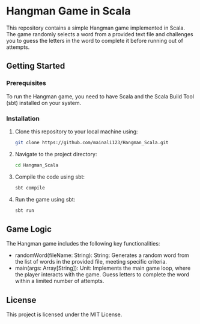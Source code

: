 # Hangman Game in Scala

This repository contains a simple Hangman game implemented in Scala. The game randomly selects a word from a provided text file and challenges you to guess the letters in the word to complete it before running out of attempts.

## Getting Started

### Prerequisites

To run the Hangman game, you need to have Scala and the Scala Build Tool (sbt) installed on your system.

### Installation

1. Clone this repository to your local machine using:

   ```bash
   git clone https://github.com/mainali123/Hangman_Scala.git

2. Navigate to the project directory:
   ```bash
   cd Hangman_Scala
3. Compile the code using sbt:
   ```bash
   sbt compile
 4. Run the game using sbt:
    ```bash
    sbt run

## Game Logic
The Hangman game includes the following key functionalities:
- randomWord(fileName: String): String: Generates a random word from the list of words in the provided file, meeting specific criteria.
- main(args: Array[String]): Unit: Implements the main game loop, where the player interacts with the game. Guess letters to complete the word within a limited number of attempts.

## License
This project is licensed under the MIT License.

